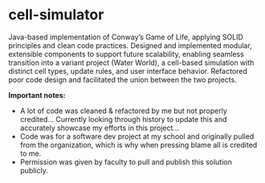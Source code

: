 # cell-simulator

Java-based implementation of Conway’s Game of Life, applying SOLID principles and clean code practices. Designed and implemented modular, extensible components to support future scalability, enabling seamless transition into a variant project (Water World), a cell-based simulation with distinct cell types, update rules, and user interface behavior. Refactored poor code design and facilitated the union between the two projects.



<b>Important notes:</b>
- A lot of code was cleaned & refactored by me but not properly credited... Currently looking through history to update this and accurately showcase my efforts in this project... 
- Code was for a software dev project at my school and originally pulled from the organization, which is why when pressing blame all is credited to me.
- Permission was given by faculty to pull and publish this solution publicly.
